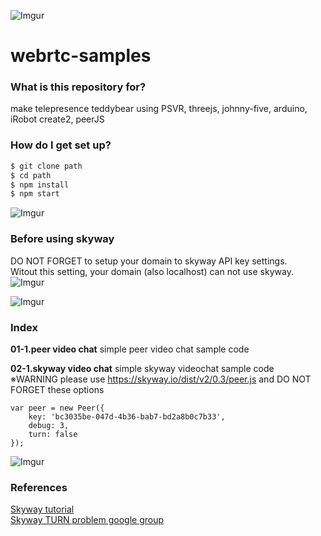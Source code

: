 ![Imgur](http://i.imgur.com/aJfFBV7.png)
# webrtc-samples #

### What is this repository for? 
make telepresence teddybear using PSVR, threejs, johnny-five, arduino, iRobot create2, peerJS

### How do I get set up? ###

```sh
$ git clone path
$ cd path
$ npm install
$ npm start
```

![Imgur](http://i.imgur.com/aJfFBV7.png)
### Before using skyway ###
DO NOT FORGET to setup your domain to skyway API key settings.  
Witout this setting, your domain (also localhost) can not use skyway.  
![Imgur](http://i.imgur.com/lWM3PYh.png)  

![Imgur](http://i.imgur.com/aJfFBV7.png)
### Index ###
**01-1.peer video chat** 
simple peer video chat sample code

**02-1.skyway video chat** 
simple skyway videochat sample code  
※WARNING please use https://skyway.io/dist/v2/0.3/peer.js and DO NOT FORGET these options    
```
var peer = new Peer({
    key: 'bc3035be-047d-4b36-bab7-bd2a8b0c7b33',
    debug: 3,
    turn: false
});
```

![Imgur](http://i.imgur.com/aJfFBV7.png)  

### References ###
[Skyway tutorial](https://html5experts.jp/katsura/16331/)  
[Skyway TURN problem google group](https://groups.google.com/forum/#!topic/skywayjs/lgn11RpR-7g)